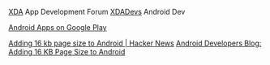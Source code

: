 
[XDA](https://forum.xda-developers.com/)
App Development Forum
[XDADevs](https://forum.xda-developers.com/all)
Android Dev

[Android Apps on Google Play](https://play.google.com/store/apps)

[Adding 16 kb page size to Android | Hacker News](https://news.ycombinator.com/item?id=41330852)
[Android Developers Blog: Adding 16 KB Page Size to Android](https://android-developers.googleblog.com/2024/08/adding-16-kb-page-size-to-android.html)
